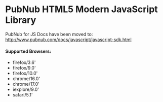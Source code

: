 # PubNub HTML5 Modern JavaScript Library

PubNub for JS Docs have been moved to: http://www.pubnub.com/docs/javascript/javascript-sdk.html

#### Supported Browsers:

 - firefox/3.6'
 - firefox/9.0'
 - firefox/10.0'
 - chrome/16.0'
 - chrome/17.0'
 - iexplore/9.0'
 - safari/5.1'
